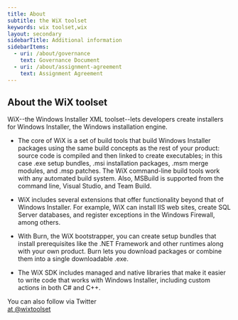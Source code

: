 ```yaml
---
title: About
subtitle: the WiX toolset
keywords: wix toolset,wix
layout: secondary
sidebarTitle: Additional information
sidebarItems:
  - uri: /about/governance
    text: Governance Document
  - uri: /about/assignment-agreement
    text: Assignment Agreement
---
```


## About the WiX toolset

WiX--the Windows Installer XML toolset--lets developers create installers for Windows Installer,
the Windows installation engine.

* The core of WiX is a set of build tools that build Windows Installer packages
  using the same build concepts as the rest of your product: source code is compiled
  and then linked to create executables; in this case .exe setup bundles, .msi installation
  packages, .msm merge modules, and .msp patches. The WiX command-line build tools
  work with any automated build system. Also, MSBuild is supported from the command
  line, Visual Studio, and Team Build.

* WiX includes several extensions that offer functionality beyond that of Windows
  Installer. For example, WiX can install IIS web sites, create SQL Server databases,
  and register exceptions in the Windows Firewall, among others.

* With Burn, the WiX bootstrapper, you can create setup bundles that install prerequisites
  like the .NET Framework and other runtimes along with your own product. Burn lets
  you download packages or combine them into a single downloadable .exe.

* The WiX SDK includes managed and native libraries that make it easier to write
  code that works with Windows Installer, including custom actions in both C# and
  C++.

You can also follow via Twitter<br />
<a href="https://twitter.com/wixtoolset" class="twitter-follow-button" data-show-count="true" data-lang="en">at @wixtoolset</a>
